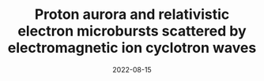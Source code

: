 ---
title: "Proton aurora and relativistic electron microbursts scattered by electromagnetic ion cyclotron waves"
collection: publications
permalink: /publication/2022-08-15-Shumko
excerpt: ' '
date: 2022-08-15
venue: 'Frontiers in Astronomy and Space Sciences'
paperurl: 'https://doi.org/10.3389/fspas.2022.975123'
citation: ' '
---